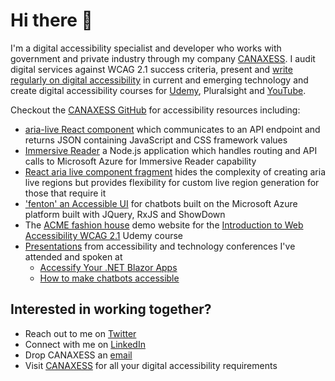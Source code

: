 # Hi there 👋

I'm a digital accessibility specialist and developer who works with government and private industry through my company [CANAXESS](https://www.canaxess.com.au/). I audit digital services against WCAG 2.1 success criteria, present and [write regularly on digital accessibility](https://www.canaxess.com.au/articles/) in current and emerging technology and create digital accessibility courses for [Udemy](https://www.udemy.com/course/introduction-to-web-accessibility-wcag21/?referralCode=05B73E4177FADAD9930A), Pluralsight and [YouTube](https://www.youtube.com/channel/UC4RRZYoLnoY7XB1QVzI7Mig).

Checkout the [CANAXESS GitHub](https://github.com/canaxess) for accessibility resources including:
* [aria-live React component](https://github.com/canaxess/react-aria-live-component) which communicates to an API endpoint and returns JSON containing JavaScript and CSS framework values
* [Immersive Reader](https://github.com/canaxess/immersive-reader) a Node.js application which handles routing and API calls to Microsoft Azure for Immersive Reader capability
* [React aria live component fragment](https://github.com/canaxess/aria-live-component) hides the complexity of creating aria live regions but provides flexibility for custom live region generation for those that require it
* ['fenton' an Accessible UI](https://github.com/canaxess/fenton) for chatbots built on the Microsoft Azure platform built with JQuery, RxJS and ShowDown
* The [ACME fashion house](https://github.com/canaxess/ACME-fashion-house) demo website for the [Introduction to Web Accessibility WCAG 2.1](https://www.udemy.com/course/introduction-to-web-accessibility-wcag21/?referralCode=05B73E4177FADAD9930A) Udemy course
* [Presentations](https://github.com/canaxess/presentations) from accessibility and technology conferences I've attended and spoken at
  * [Accessify Your .NET Blazor Apps](https://github.com/canaxess/presentations/tree/master/SSW-Blazor-Accessibility)
  * [How to make chatbots accessible](https://github.com/canaxess/presentations/tree/master/DTA%202018)

## Interested in working together?
* Reach out to me on [Twitter](https://twitter.com/MrRossMullen)
* Connect with me on [LinkedIn](https://www.linkedin.com/in/rossmullen/)
* Drop CANAXESS an [email](mailto:hello@canaxess.com.au)
* Visit [CANAXESS](https://www.canaxess.com.au/) for all your digital accessibility requirements

<!--
**rossmullen/rossmullen** is a ✨ _special_ ✨ repository because its `README.md` (this file) appears on your GitHub profile.

Here are some ideas to get you started:

- 🔭 I’m currently working on ...
- 🌱 I’m currently learning ...
- 👯 I’m looking to collaborate on ...
- 🤔 I’m looking for help with ...
- 💬 Ask me about ...
- 📫 How to reach me: ...
- 😄 Pronouns: ...
- ⚡ Fun fact: ...
-->
